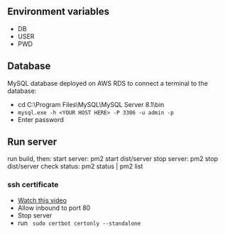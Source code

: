 ## Environment variables
-  DB
-  USER
-  PWD

## Database
MySQL database deployed on AWS RDS
to connect a terminal to the database:
- cd C:\Program Files\MySQL\MySQL Server 8.1\bin
- `mysql.exe -h <YOUR HOST HERE> -P 3306 -u admin -p`
- Enter password

## Run server
run build, then:
start server: pm2 start dist/server
stop server: pm2 stop dist/server
check status: pm2 status | pm2 list


### ssh certificate 
- [Watch this video](https://www.youtube.com/watch?v=Kk9kuf6D8so)
-  Allow inbound to port 80
-  Stop server 
-  run ` sudo certbot certonly --standalone`